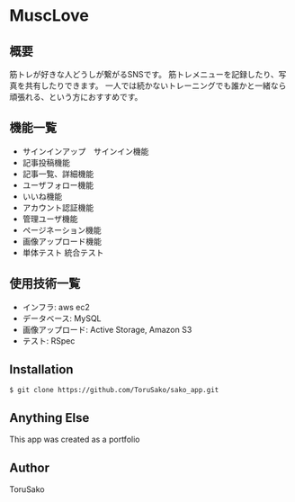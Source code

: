 # MuscLove

## 概要

筋トレが好きな人どうしが繋がるSNSです。
筋トレメニューを記録したり、写真を共有したりできます。
一人では続かないトレーニングでも誰かと一緒なら頑張れる、という方におすすめです。

## 機能一覧

- サインインアップ　サインイン機能
- 記事投稿機能
- 記事一覧、詳細機能
- ユーザフォロー機能
- いいね機能
- アカウント認証機能
- 管理ユーザ機能
- ページネーション機能
- 画像アップロード機能
- 単体テスト 統合テスト

## 使用技術一覧

- インフラ: aws ec2
- データベース: MySQL
- 画像アップロード: Active Storage, Amazon S3
- テスト: RSpec

## Installation

    $ git clone https://github.com/ToruSako/sako_app.git

## Anything Else

This app was created as a portfolio

## Author

ToruSako
